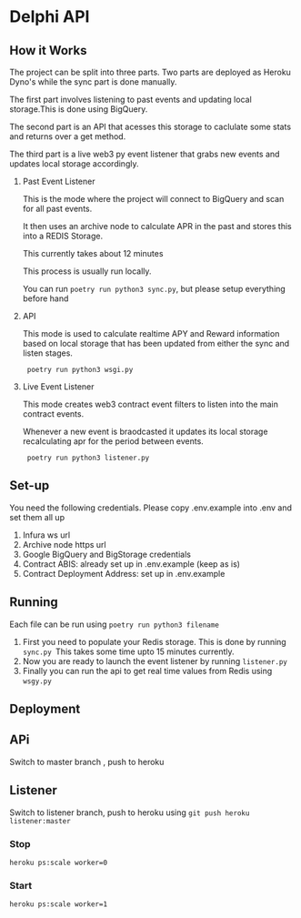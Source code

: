 # Delphi API

## How it Works

The project can be split into three parts. Two parts are deployed as Heroku Dyno's while the sync part is done manually.

The first part involves listening to past events and updating local storage.This is done using BigQuery.

The second part is an API that acesses this storage to caclulate some stats and returns over a get method.

The third part is a live web3 py event listener that grabs new events and updates local storage accordingly.

1.  Past Event Listener

    This is the mode where the project will connect to BigQuery and scan for all past events.

    It then uses an archive node to calculate APR in the past and stores this into a REDIS Storage.

    This currently takes about 12 minutes

    This process is usually run locally.

    You can run `poetry run python3 sync.py`, but please setup everything before hand

2.  API

    This mode is used to calculate realtime APY and Reward information based on local storage that has been updated from either the sync and listen stages.

    ` poetry run python3 wsgi.py`

3.  Live Event Listener

    This mode creates web3 contract event filters to listen into the main contract events.

    Whenever a new event is braodcasted it updates its local storage recalculating apr for the period between events.

    ` poetry run python3 listener.py`

## Set-up

You need the following credentials. Please copy .env.example into .env and set them all up

1. Infura ws url
2. Archive node https url
3. Google BigQuery and BigStorage credentials
4. Contract ABIS: already set up in .env.example (keep as is)
5. Contract Deployment Address: set up in .env.example

## Running

Each file can be run using `poetry run python3 filename`

1. First you need to populate your Redis storage. This is done by running `sync.py `This takes some time upto 15 minutes currently.
2. Now you are ready to launch the event listener by running `listener.py`
3. Finally you can run the api to get real time values from Redis using `wsgy.py`

## Deployment

## APi

Switch to master branch , push to heroku

## Listener

Switch to listener branch, push to heroku using `git push heroku listener:master`

### Stop

`heroku ps:scale worker=0`

### Start

`heroku ps:scale worker=1`
